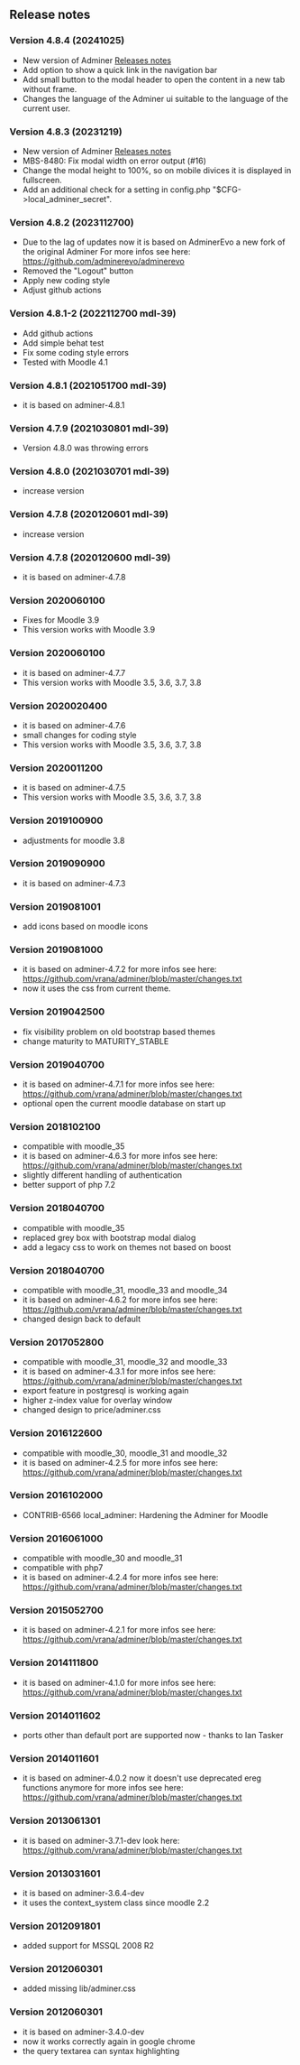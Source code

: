 ## Release notes

### Version 4.8.4 (20241025)
* New version of Adminer [Releases notes](https://github.com/adminerevo/adminerevo/releases/tag/v4.8.4)
* Add option to show a quick link in the navigation bar
* Add small button to the modal header to open the content in a new tab without frame.
* Changes the language of the Adminer ui suitable to the language of the current user.

### Version 4.8.3 (20231219)
* New version of Adminer [Releases notes](https://github.com/adminerevo/adminerevo/releases/tag/v4.8.3)
* MBS-8480: Fix modal width on error output (#16)
* Change the modal height to 100%, so on mobile divices it is displayed in fullscreen.
* Add an additional check for a setting in config.php "$CFG->local_adminer_secret".

### Version 4.8.2 (2023112700)
* Due to the lag of updates now it is based on AdminerEvo a new fork of the original Adminer
    For more infos see here: https://github.com/adminerevo/adminerevo
* Removed the "Logout" button
* Apply new coding style
* Adjust github actions

### Version 4.8.1-2 (2022112700 mdl-39)
* Add github actions
* Add simple behat test
* Fix some coding style errors
* Tested with Moodle 4.1

### Version 4.8.1 (2021051700 mdl-39)
* it is based on adminer-4.8.1

### Version 4.7.9 (2021030801 mdl-39)
* Version 4.8.0 was throwing errors

### Version 4.8.0 (2021030701 mdl-39)
* increase version

### Version 4.7.8 (2020120601 mdl-39)
* increase version

### Version 4.7.8 (2020120600 mdl-39)
* it is based on adminer-4.7.8

### Version 2020060100
* Fixes for Moodle 3.9
* This version works with Moodle 3.9

### Version 2020060100
* it is based on adminer-4.7.7
* This version works with Moodle 3.5, 3.6, 3.7, 3.8

### Version 2020020400
* it is based on adminer-4.7.6
* small changes for coding style
* This version works with Moodle 3.5, 3.6, 3.7, 3.8

### Version 2020011200
* it is based on adminer-4.7.5
* This version works with Moodle 3.5, 3.6, 3.7, 3.8

### Version 2019100900
* adjustments for moodle 3.8

### Version 2019090900
* it is based on adminer-4.7.3

### Version 2019081001
* add icons based on moodle icons

### Version 2019081000
* it is based on adminer-4.7.2
    for more infos see here: https://github.com/vrana/adminer/blob/master/changes.txt
* now it uses the css from current theme.

### Version 2019042500
* fix visibility problem on old bootstrap based themes
* change maturity to MATURITY_STABLE

### Version 2019040700
* it is based on adminer-4.7.1
    for more infos see here: https://github.com/vrana/adminer/blob/master/changes.txt
* optional open the current moodle database on start up

### Version 2018102100
* compatible with moodle_35
* it is based on adminer-4.6.3
    for more infos see here: https://github.com/vrana/adminer/blob/master/changes.txt
* slightly different handling of authentication
* better support of php 7.2

### Version 2018040700
* compatible with moodle_35
* replaced grey box with bootstrap modal dialog
* add a legacy css to work on themes not based on boost

### Version 2018040700
* compatible with moodle_31, moodle_33 and moodle_34
* it is based on adminer-4.6.2
    for more infos see here: https://github.com/vrana/adminer/blob/master/changes.txt
* changed design back to default

### Version 2017052800
* compatible with moodle_31, moodle_32 and moodle_33
* it is based on adminer-4.3.1
    for more infos see here: https://github.com/vrana/adminer/blob/master/changes.txt
* export feature in postgresql is working again
* higher z-index value for overlay window
* changed design to price/adminer.css

### Version 2016122600
* compatible with moodle_30, moodle_31 and moodle_32
* it is based on adminer-4.2.5
    for more infos see here: https://github.com/vrana/adminer/blob/master/changes.txt

### Version 2016102000
* CONTRIB-6566 local_adminer: Hardening the Adminer for Moodle

### Version 2016061000
* compatible with moodle_30 and moodle_31
* compatible with php7
* it is based on adminer-4.2.4
    for more infos see here: https://github.com/vrana/adminer/blob/master/changes.txt

### Version 2015052700
* it is based on adminer-4.2.1
    for more infos see here: https://github.com/vrana/adminer/blob/master/changes.txt

### Version 2014111800
* it is based on adminer-4.1.0
    for more infos see here: https://github.com/vrana/adminer/blob/master/changes.txt

### Version 2014011602
* ports other than default port are supported now - thanks to Ian Tasker

### Version 2014011601
* it is based on adminer-4.0.2
    now it doesn't use deprecated ereg functions anymore
    for more infos see here: https://github.com/vrana/adminer/blob/master/changes.txt

### Version 2013061301
* it is based on adminer-3.7.1-dev
    look here: https://github.com/vrana/adminer/blob/master/changes.txt

### Version 2013031601
* it is based on adminer-3.6.4-dev
* it uses the context_system class since moodle 2.2

### Version 2012091801
* added support for MSSQL 2008 R2

### Version 2012060301
* added missing lib/adminer.css

### Version 2012060301
* it is based on adminer-3.4.0-dev
* now it works correctly again in google chrome
* the query textarea can syntax highlighting
